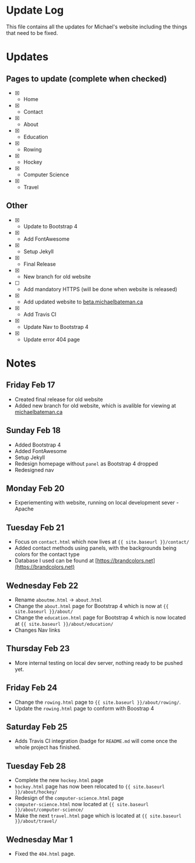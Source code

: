 # Update Log

This file contains all the updates for Michael's website including the things that need to be fixed.

# Updates
## Pages to update (complete when checked)

- [x] - Home
- [x] - Contact
- [x] - About
- [x] - Education
- [x] - Rowing
- [x] - Hockey
- [x] - Computer Science
- [x] - Travel

## Other

- [x] - Update to Bootstrap 4
- [x] - Add FontAwesome
- [x] - Setup Jekyll
- [x] - Final Release
- [x] - New branch for old website
- [ ] - Add mandatory HTTPS (will be done when website is released)
- [x] - Add updated website to [beta.michaelbateman.ca](https://beta.michaelbateman.ca)
- [x] - Add Travis CI
- [x] - Update Nav to Bootstrap 4
- [x] - Update error 404 page

# Notes

## Friday Feb 17

* Created final release for old website
* Added new branch for old website, which is avalible for viewing at [michaelbateman.ca](http://michaelbateman.ca)

## Sunday Feb 18

* Added Bootstrap 4
* Added FontAwesome
* Setup Jekyll
* Redesign homepage without `panel` as Bootstrap 4 dropped
* Redesigned nav

## Monday Feb 20

* Experiementing with website, running on local development sever - Apache

## Tuesday Feb 21

* Focus on `contact.html` which now lives at `{{ site.baseurl }}/contact/`
* Added contact methods using panels, with the backgrounds being colors for the contact type
* Database I used can be found at [https://brandcolors.net](https://brandcolors.net)

## Wednesday Feb 22

* Rename `aboutme.html` -> `about.html`
* Change the `about.html` page for Bootstrap 4 which is now at `{{ site.baseurl }}/about/`
* Change the `education.html` page for Bootstrap 4 which is now located at `{{ site.baseurl }}/about/education/`
* Changes Nav links

## Thursday Feb 23

* More internal testing on local dev server, nothing ready to be pushed yet.

## Friday Feb 24

* Change the `rowing.html` page to `{{ site.baseurl }}/about/rowing/`.
* Update the `rowing.html` page to conform with Boostrap 4

## Saturday Feb 25

* Adds Travis CI integration (badge for `README.md` will come once the whole project has finished.

## Tuesday Feb 28

* Complete the new `hockey.html` page
* `hockey.html` page has now been relocated to `{{ site.baseurl }}/about/hockey/`
* Redesign of the `computer-science.html` page
* `computer-science.html` now located at `{{ site.baseurl }}/about/computer-science/`
* Make the next `travel.html` page which is located at `{{ site.baseurl }}/about/travel/`

## Wednesday Mar 1

* Fixed the `404.html` page.